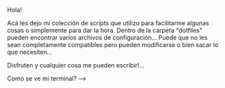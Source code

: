 Hola!

Acá les dejo mi colección de scripts que utilizo para facilitarme algunas cosas 
o simplemente para dar la hora. Dentro de la carpeta "dotfiles" pueden encontrar
varios archivos de configuración... Puede que no les sean completamente 
compatibles pero pueden modificarse o bien sacar lo que necesiten...

Disfruten y cualquier cosa me pueden escribir!...

Como se ve mi terminal? --> 
